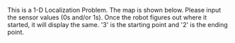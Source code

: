 This is a 1-D Localization Problem. The map is shown below. Please input the sensor values (0s and/or 1s). Once the robot figures out where it started, it will display the same. '3' is the starting point and '2' is the ending point.
